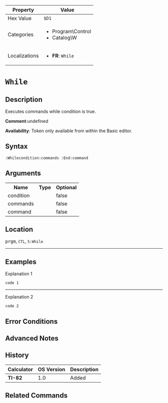 | Property      | Value |
|---------------|-------|
| Hex Value     | `$D1`|
| Categories    | <ul><li>Program\Control</li><li>Catalog\W</li></ul> |
| Localizations | <ul><li><b>FR</b>: `While `</li></ul> |

# `While `

## Description
Executes commands while condition is true.

<b>Comment</b>:undefined

<b>Availability</b>: Token only available from within the Basic editor.

## Syntax
`:Whilecondition:commands
 :End:command`

## Arguments
<table>
<tr><th>Name</th><th>Type</th><th>Optional</th></tr>

<tr><td>condition</td><td></td><td>false</td></tr>

<tr><td>commands</td><td></td><td>false</td></tr>

<tr><td>command</td><td></td><td>false</td></tr>

</table>

## Location
<kbd>prgm</kbd>, `CTL`, `5:While`
<hr>

## Examples

Explanation 1
```ti-basic
code 1
```
---
Explanation 2
```ti-basic
code 2
```

## Error Conditions


## Advanced Notes


## History
| Calculator | OS Version | Description |
|------------|------------|-------------|
| <b>TI-82</b> | 1.0 | Added

## Related Commands

    